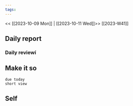 ```yaml
---
tags:
---
```

<< [[2023-10-09 Mon]] | [[2023-10-11 Wed]]>>
[[2023-W41]]

## Daily report

### Daily reviewí
## Make it so
```tasks
due today
short view
```

## Self

